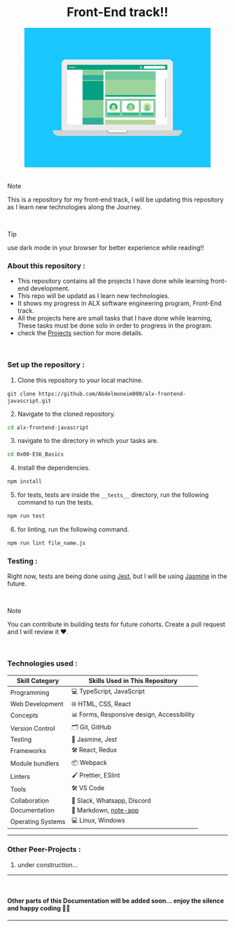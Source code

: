 <h1 align="center">Front-End track!!</h1>

<div align="center">
  <img alt="Pop-up Quiz gif" src="/assets/8.gif">
</div>

<br>

> [!NOTE]
> This is a repository for my front-end track, I will be updating this repository as I learn new technologies along the Journey.
<br>

> [!TIP]
> use dark mode in your browser for better experience while reading!!

<h3>About this repository :</h3>

- This repository contains all the projects I have done while learning front-end development.
- This repo will be updatd as I learn new technologies.
- It shows my progress in ALX software engineering program, Front-End track.
- All the projects here are small tasks that I have done while learning, These tasks must be done solo in order to progress in the program.
- check the [Projects](#projects) section for more details.

<br>
<h3>Set up the repository :</h3>

1. Clone this repository to your local machine.

  ```
  git clone https://github.com/Abdelmoneim000/alx-frontend-javascript.git
  ```
2. Navigate to the cloned repository.

  ```bash
  cd alx-frontend-javascript
  ```
3. navigate to the directory in which your tasks are.

  ```bash
  cd 0x00-ES6_Basics
  ```
4. Install the dependencies.

  ```bash
  npm install
  ```
5. for tests, tests are inside the `__tests__` directory, run the following command to run the tests.

  ```bash
  npm run test
  ```
6. for linting, run the following command.

  ```bash
  npm run lint file_name.js
  ```

<h3>Testing :</h3>

Right now, tests are being done using <a href="https://jestjs.io/">Jest</a>, but I will be using <a href="https://jasmine.github.io/">Jasmine</a> in the future.

<br>

> [!NOTE]
> You can contribute in building tests for future cohorts. Create a pull request and I will review it ❤️.

<br>
<h3>Technologies used :</h3>

<div align="center">
<table>
  <thead>
    <tr>
      <th>Skill Category</th>
      <th>Skills Used in This Repository</th>
    </tr>
  </thead>
  <tbody>
    <tr>
      <td>Programming</td>
      <td>💻 TypeScript, JavaScript</td>
    </tr>
    <tr>
      <td>Web Development</td>
      <td>🌐 HTML, CSS, React</td>
    </tr>
    <tr>
      <td>Concepts</td>
      <td>📊 Forms, Responsive design, Accessibility</td>
    </tr>
    <tr>
      <td>Version Control</td>
      <td>🗂️ Git, GitHub</td>
    </tr>
    <tr>
      <td>Testing</td>
      <td>🧪 Jasmine, Jest</td>
    </tr>
    <tr>
      <td>Frameworks</td>
      <td>🛠️ React, Redux</td>
    </tr>
    <tr>
      <td>Module bundlers</td>
      <td>📦 Webpack</td>
    </tr>
    <tr>
      <td>Linters</td>
      <td>🖌️ Prettier, ESlint</td>
    </tr>
    <tr>
      <td>Tools</td>
      <td>🛠️ VS Code</td>
    </tr>
    <tr>
      <td>Collaboration</td>
      <td>💬 Slack, Whatsapp, Discord</td>
    </tr>
    <tr>
      <td>Documentation</td>
      <td>📝 Markdown, <a href="https://github.com/Abdelmoneim000/note-app">note-app</a></td>
    </tr>
    <tr>
      <td>Operating Systems</td>
      <td>💻 Linux, Windows</td>
    </tr>
  </tbody>
</table>
</div>

---

### Other Peer-Projects :

1. under construction...

---
<br>

#### Other parts of this Documentation will be added soon... enjoy the silence and happy coding 🚀😄
---
